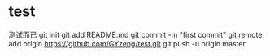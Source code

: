 # test
测试而已
git init
git add README.md
git commit -m "first commit"
git remote add origin https://github.com/GYzeng/test.git
git push -u origin master
